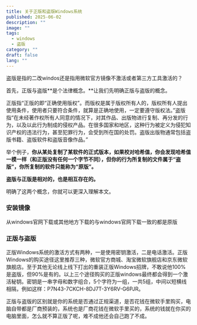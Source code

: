 ```yaml
---
title: 关于正版和盗版Windows系统
published: 2025-06-02
description: ""
image: ""
tags:
  - windows
  - 盗版
category: ""
draft: false
lang: ""
---
```


盗版是指的二改windos还是指用微软官方镜像不激活或者第三方工具激活的？

首先，正版与盗版**是个法律概念。**让我们先明确正版与盗版的概念。

正版指“正版的即“正确使用版权”。而版权是属于版权所有人的，版权所有人提出使用条件，使用者只要符合条件，就算是正确地使用，一定要遵守版权法。”盗版指“在未经著作权所有人同意的情况下，对其作品、出版物进行复制、再分发的行为，以及以此行为制成的侵权产品。在很多国家和地区，这种行为被定义为侵犯知识产权的违法行为，甚至犯罪行为，会受到所在国的处罚。盗版出版物通常包括盗版书籍、盗版软件和盗版音像作品。”

举个例子，**你从某处复制了某软件的正式版本，如果校对哈希值，你会发现哈希值一模一样（和正版没有任何一个字节不同），但你的行为所复制的文件属于“盗版”，你所复制的软件只能称为“原版”。**

**盗版与正版是相对的，也是相互存在的。**

明确了这两个概念，你就可以更深入理解本文。


### 安装镜像

从windows官网下载或其他地方下载的与windows官网下载一致的都是原版

### 正版与盗版

正版Windows系统的激活方式有两种，一是使用密钥激活，二是电话激活。正版Windows的购买途径这里推荐三种，微软官方商城、淘宝微软旗舰店和京东微软旗舰店。至于其他无论线上线下打出的重装正版Windows招牌，不敢说他100%是盗版，但90%是有的。以上三个途径购买的正版windows最终都会得到一个激活秘钥。密钥是一串字母和数字组合，5个字符为一组，一共5组，中间以短横线相隔，例如这样：P7N43-7CKCH-8DJ7T-3Y6RV-G6PJR。

正版与盗版的区别就是你的系统是否通过正规渠道，是否花钱在微软手里购买，电脑自带都是厂商预装的，系统也是厂商花钱在微软手里买的，系统的钱就在你买的电脑里面，怎么就不算正版了呢，难不成他还会自己跑了不成。